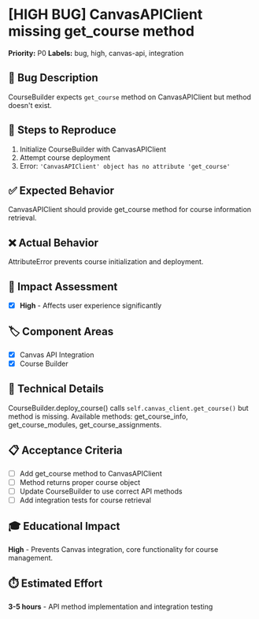 # [HIGH BUG] CanvasAPIClient missing get_course method

**Priority:** P0
**Labels:** bug, high, canvas-api, integration

## 🐛 Bug Description
CourseBuilder expects `get_course` method on CanvasAPIClient but method doesn't exist.

## 🔄 Steps to Reproduce
1. Initialize CourseBuilder with CanvasAPIClient
2. Attempt course deployment
3. Error: `'CanvasAPIClient' object has no attribute 'get_course'`

## ✅ Expected Behavior
CanvasAPIClient should provide get_course method for course information retrieval.

## ❌ Actual Behavior
AttributeError prevents course initialization and deployment.

## 🎯 Impact Assessment
- [x] **High** - Affects user experience significantly

## 🏷️ Component Areas
- [x] Canvas API Integration
- [x] Course Builder

## 🔬 Technical Details
CourseBuilder.deploy_course() calls `self.canvas_client.get_course()` but method is missing.
Available methods: get_course_info, get_course_modules, get_course_assignments.

## 📋 Acceptance Criteria
- [ ] Add get_course method to CanvasAPIClient
- [ ] Method returns proper course object
- [ ] Update CourseBuilder to use correct API methods
- [ ] Add integration tests for course retrieval

## 🎓 Educational Impact
**High** - Prevents Canvas integration, core functionality for course management.

## ⏱️ Estimated Effort
**3-5 hours** - API method implementation and integration testing